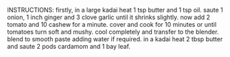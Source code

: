 INSTRUCTIONS:
 firstly, in a large kadai heat 1 tsp butter and 1 tsp oil.
 saute 1 onion, 1 inch ginger and 3 clove garlic until it shrinks slightly.
now add 2 tomato and 10 cashew for a minute.
cover and cook for 10 minutes or until tomatoes turn soft and mushy.
 cool completely and transfer to the blender.
  blend to smooth paste adding water if required.
 in a kadai heat 2 tbsp butter and saute 2 pods cardamom and 1 bay leaf.